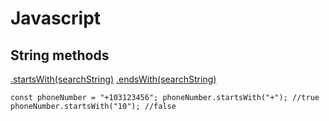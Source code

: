 # Javascript 

## String methods
[.startsWith(searchString)](https://developer.mozilla.org/en-US/docs/Web/JavaScript/Reference/Global_Objects/String/startsWith)
[.endsWith(searchString)](https://developer.mozilla.org/en-US/docs/Web/JavaScript/Reference/Global_Objects/String/endsWith)

`const phoneNumber = "+103123456";
phoneNumber.startsWith("+"); //true
phoneNumber.startsWith("10"); //false`
